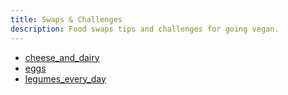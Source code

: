 ```yaml
---
title: Swaps & Challenges
description: Food swaps tips and challenges for going vegan.
---
```


- [cheese_and_dairy](./swaps-challenges/cheese_and_dairy)     
- [eggs](./swaps-challenges/eggs)              
- [legumes_every_day](./swaps-challenges/legumes_every_day)